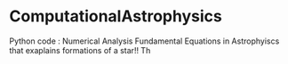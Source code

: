 # ComputationalAstrophysics
Python code : Numerical Analysis Fundamental  Equations in Astrophyiscs that exaplains formations of a star!!
Th